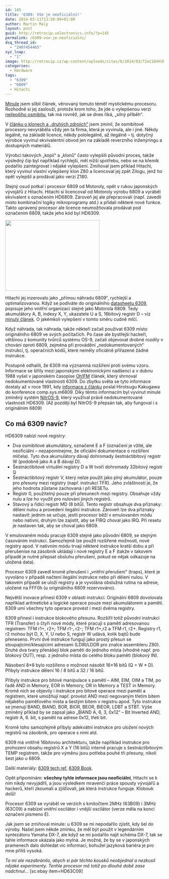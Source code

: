 ```yaml
---
id: 145
title: '6309: Vše je neoficiální!'
date: 2014-03-11T13:50:09+01:00
author: Martin Maly
layout: post
guid: http://retrocip.uelectronics.info/?p=145
permalink: /6309-vse-je-neoficialni/
dsq_thread_id:
  - "2407454465"
xyz_lnap:
  - "1"
image: http://retrocip.cz/wp-content/uploads/sites/6/2014/03/T2eC16VHJHFFmOoS6iBRzsj7cfw60_35-300x198.jpg
categories:
  - Hardware
tags:
  - "6309"
  - "6809"
  - Hitachi
---
```

[Minule](http://retrocip.uelectronics.info/posledni-krasavec-osmibitove-ery/ "Poslední krasavec osmibitové éry") jsem slíbil článek, věnovaný tomuto téměř mystickému procesoru. Rozhodně si jej zaslouží, protože krom toho, že jde o vylepšenou verzi [nejlepšího osmibitu](http://retrocip.uelectronics.info/posledni-krasavec-osmibitove-ery/ "Poslední krasavec osmibitové éry"), tak má rovněž, jak se dnes říká, &#8222;silný příběh&#8220;.

<!--more-->

V [článku o klonech a &#8222;druhých zdrojích&#8220;](http://retrocip.uelectronics.info/klony-a-procesory/ "Klony a procesory") jsem zmínil, že osmibitové procesory nevyráběla vždy jen ta firma, která je vyvinula, ale i jiné. Někdy legálně, na základě licence, někdy pololegálně, až ilegálně &#8211; tj. dotyčný výrobce vyvinul ekvivalentní obvod jen na základě reverzního inženýringu a dostupných materiálů.

Výrobci takových &#8222;kopií&#8220; a &#8222;klonů&#8220; často vylepšili původní proces, takže výsledný čip byl například rychlejší, měl nižší spotřebu, nebo se na křemík podařilo zaintegrovat i nějaké vylepšení. Zmiňoval jsem příklad Hitachi, který vyvinul vlastní vylepšený klon Z80 a licencoval jej zpět Zilogu, jenž ho opět vylepšil a prodával jako verzi Z180.

Stejný osud potkal i procesor 6809 od Motoroly, opět v rukou japonských vývojářů z Hitachi. Hitachi si licencoval od Motoroly výrobu 6809 a vyráběl ekvivalent s označením HD6809. Zároveň jej ale přepracovali (např. zavedli místo kombinační logiky mikroprogramy atd.) a přidali některé nové funkce. Takto upravený procesor ale licence neumožňovala prodávat pod označením 6809, takže jeho kód byl HD6309.

<a href="http://retrocip.uelectronics.info/6309-vyse-lepe-radostneji/t2ec16vhjhffmoos6ibrzsj7cfw60_35/" rel="attachment wp-att-146"><img loading="lazy" class="aligncenter size-full wp-image-146" src="http://retrocip.uelectronics.info/wp-content/uploads/sites/6/2014/03/T2eC16VHJHFFmOoS6iBRzsj7cfw60_35.jpg" alt="" width="300" height="225" /></a>

Hitachi jej inzerovalo jako &#8222;přímou náhradu 6809&#8220;, rychlejší a optimalizovanou. Když se podíváte do originálního [datasheetu 6309](http://www.datasheetarchive.com/dl/Scans-031/ScansU9X30544.pdf), popisuje jeho vnitřní organizaci stejně jako Motorola 6809. Tedy akumulátory A, B, indexy X, Y, ukazatele U a S, 16bitový registr D &#8211; viz [minulý článek](http://retrocip.uelectronics.info/posledni-krasavec-osmibitove-ery/ "Poslední krasavec osmibitové éry"). O jakémkoli vylepšení v tomto směru cudně mlčí.

Když náhrada, tak náhrada, takže někteří začali používat 6309 místo originálního 6809 ve svých počítačích. Po čase ale bystřejší hackeři, většinou z komunity tvůrců systému OS-9, začali objevovat drobné rozdíly v chování oproti 6809, zejména při provádění &#8222;nedokumentovaných&#8220; instrukcí, tj. operačních kódů, které neměly oficiálně přiřazené žádné instrukce.

Postupně odhalili, že 6309 má významná rozšíření proti svému vzoru. Informace se šířily mezi japonskými elektronickými nadšenci a v dubnu 1988 vyšel v japonském časopise [Oh!FM](http://ja.wikipedia.org/wiki/Oh!FM) článek, který shrnoval nedokumentované vlastnosti 6309. Do zbytku světa se tyto informace dostaly až v roce 1991, kdy [informace z článku](http://koti.mbnet.fi/~atjs/mc6809/Information/6309.txt) poslal Hirotsugu Kakugawa do konference comp.sys.m6809. Díky těmto informacím byl vyvinut minule zmíněný systém [NitrOS-9](http://sourceforge.net/projects/nitros9/), který využíval právě nedokumentované vlastnosti HD6309. (Až později byl NitrOS-9 přepsán tak, aby fungoval i s originálním 6809)

## Co má 6309 navíc?

HD6309 nabízí nové registry:

  * Dva osmibitové akumulátory, označené E a F (označení je vžité, ale neoficiální &#8211; nezapomínejme, že oficiální dokumentace o rozšíření mlčela). Tyto dva akumulátory dávají dohromady šestnáctibitový registr W (podobně jako A a B dávají D).
  * Šestnáctibitové virtuální registry D a W tvoří dohromady 32bitový registr Q
  * Šestnáctibitový registr V, který nelze použít jako plný akumulátor, pouze pro přesuny mezi registry (např. instrukcí TFR). Jeho zvláštností je, že jeho hodnota zůstane zachovaná i při RESETu.
  * Registr 0, použitelný pouze při přesunech mezi registry. Obsahuje vždy nulu a lze ho využít pro nulování jiných registrů.
  * Stavový a řídicí registr MD (8 bitů). Tento registr obsahuje dva příznaky: dělení nulou a provedení ilegální instrukce. Zároveň lze dva příznaky nastavit: jedním se určuje, jestli procesor běží v emulovaném módu nebo nativní, druhým lze zajistit, aby se FIRQ choval jako IRQ. Při resetu je nastaven tak, aby se choval jako 6809.

V emulovaném módu pracuje 6309 stejně jako původní 6809, se stejným časováním instrukcí. Samozřejmě lze použít rozšířené možnosti, nové registry apod. V nativním módu trvají některé instrukce kratší dobu a při přerušeníse na zásobník ukládají i nové registry E a F (takže v takovém případě je nutné přepsat obsluhu přerušení, pokud se nějak odkazuje na uložená data).

Procesor 6309 zavedl kromě přerušení i &#8222;vnitřní přerušení&#8220; (traps), které je vyvoláno v případě načtení ilegální instrukce nebo při dělení nulou. V takovém případě se uloží registry a je vyvolána obslužná rutina na adrese, uložené na FFF0h (u originálního 6809 rezervováno).

Největší inovace přinesl 6309 v oblasti instrukcí. Originální 6809 dovolovala například aritmetické a logické operace pouze mezi akumulátorem a pamětí. 6309 umí všechny tyto operace provést i mezi dvěma registry.

6309 přinesl i instrukce blokového přesunu. Rozšířil totiž původní instrukci TFR (Transfer) o čtyři nové módy, které pracují s pamětí adresovanou registrem: TFM r1+, r2+; TFM r1-, r2-; TFM r1+,r2 a TFM r1, r2+. Registry r1, r2 mohou být D, X, Y, U nebo S, registr W udává, kolik bajtů bude přeneseno. První dvě instrukce fungují jako prostý přesun se stoupajícími/klesajícími adresami (LDIR/LDDR pro znalce assembleru Z80). Druhé dva tvary přenášejí blok paměti do jednoho místa (vhodné např. pro blokový OUT), resp. z jednoho místa do celého bloku paměti (blokový IN).

Násobení 8&#215;8 bylo rozšířeno o možnost násobit 16&#215;16 bitů (Q = W * D). Přibyly instrukce dělení 16 / 8 bitů a 32 / 16 bitů.

Přibyly instrukce pro bitové manipulace s pamětí &#8211; AIM, EIM, OIM a TIM, po řadě AND in Memory, EOR in Memory, OR in Memory a TEST in Memory. Kromě nich se objevily i instrukce pro bitové operace mezi pamětí a registrem, které umožňují např. provést AND mezi negovaným třetím bitem nějakého paměťového místa a šestým bitem v registru apod. Tyto instrukce se jmenují BAND, BIAND, BOR, BIOR, BEOR, BIEOR, LDBT a STBT. Výše zmíněný příklad by se zapsal jako &#8222;BIAND A, 6, 3, 0x12&#8220; &#8211; Bit Inverted AND, registr A, 6. bit, s pamětí na adrese 0x12, třetí bit.

Kromě toho samozřejmě přibyly adekvátní instrukce pro uložení nových registrů na zásobník, pro operace s nimi atd.

6309 má vnitřně 16bitovou architekturu, takže například instrukce pro prohození obsahu registrů X a Y (16 bitů) interně pracuje s šestnáctibitovým TEMP registrem, takže pro výměnu jsou potřeba pouhé tři přesuny, nikoli šest jako u 6809.

Další materiály: [6309 tech ref](http://koti.mbnet.fi/~atjs/mc6809/Information/6309.techref), [6309 Book](http://cyberabi.ipower.com/Downloads/The_6309_Book.pdf).

Opět připomínám: **všechny tyhle informace jsou neoficiální**, Hitachi se k nim nikdy nevyjádřil, a jsou výsledkem mravenčí práce spousty vývojářů a hackerů, kteří zkoumali a zjišťovali, jak která instrukce funguje. Klobouk dolů!

Procesor 6309 se vyráběl ve verzích s kmitočtem 2MHz (63B09) i 3MHz (63C09) a nabízel vnitřní oscilátor i vnější oscilátor (verze měla na konci označení písmeno E).

Jak jsem se zmiňoval minule: u 6309 se mi nepodařilo zjistit, kdy šel do výroby. Našel jsem někde zmínku, že měl být použit v legendárním syntezátoru Yamaha DX-7, ale když se mi podařilo najít schéma DX-7, tak se tahle informace ukázala jako mylná. Je možné, že by se v japonských pramenech dalo dohledat víc informací, bohužel jazyková bariéra je pro mne příliš vysoká.

_To mi ale nezabránilo, abych si pár těchto kousků neobjednal a nezkusil nějaké experimenty. Tenhle procesor mě totiž po dlouhé době zase nadchnul&#8230;_ [sc:ebay item=HD63C09]